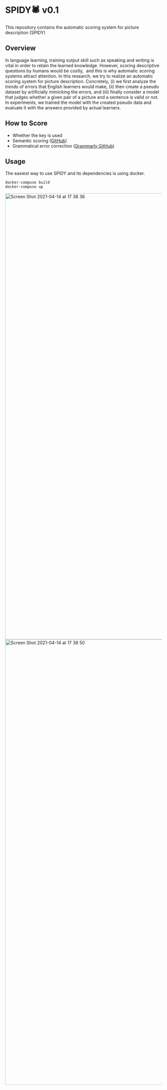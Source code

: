 # SPIDY🕷 v0.1
This repository contains the automatic scoring system for picture description (SPIDY)


## Overview
In language learning, training output skill such as speaking and writing is vital in order to retain the learned knowledge. However, scoring descriptive questions by humans would be costly,  and this is why automatic scoring systems attract attention. In this research, we try to realize an automatic scoring system for picture description. Concretely, (i) we first analyze the trends of errors that English learners would make, (ii) then create a pseudo dataset by artificially mimicking the errors, and (iii) finally consider a model that judges whether a given pair of a picture and a sentence is valid or not. In experiments, we trained the model with the created pseudo data and evaluate it with the answers provided by actual learners.

## How to Score
- Whether the key is used
- Semantic scoring ([GitHub](https://github.com/kent0304/semantic-scoring))
- Grammatical error correction ([Grammarly GitHub](https://github.com/grammarly/gector))

## Usage
The easiest way to use SPIDY and its dependencies is using docker.
```
docker-compose build
docker-compose up
```

<img width="1436" alt="Screen Shot 2021-04-14 at 17 38 36" src="https://user-images.githubusercontent.com/29160373/114680613-54274d00-9d48-11eb-8511-7e001f0d0be1.png">
<img width="1434" alt="Screen Shot 2021-04-14 at 17 38 50" src="https://user-images.githubusercontent.com/29160373/114680636-59849780-9d48-11eb-8701-c1a8bfc64bd2.png">
